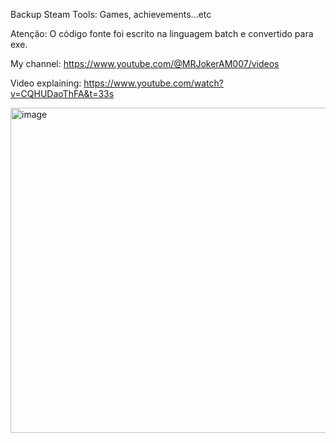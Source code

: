 Backup Steam Tools: Games, achievements...etc


Atenção: O código fonte foi escrito na linguagem batch e convertido para exe.

My channel: https://www.youtube.com/@MRJokerAM007/videos

Video explaining: https://www.youtube.com/watch?v=CQHUDaoThFA&t=33s

<img width="976" height="520" alt="image" src="https://github.com/user-attachments/assets/08d2b786-4eb9-45f2-8136-87e3aca8134c" />



